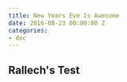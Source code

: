 ```yaml
---
title: New Years Eve Is Awesome
date: 2016-08-23 00:00:00 Z
categories:
- doc
---
```


## Rallech's Test
